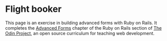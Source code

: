 # Flight booker

This page is an exercise in building advanced forms with Ruby on Rails. It completes the
[Advanced Forms](http://www.theodinproject.com/ruby-on-rails/building-advanced-forms) chapter of the Ruby on Rails section of
[The Odin Project](http://www.theodinproject.com), an open source curriculum for teaching web development.